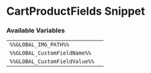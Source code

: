 # CartProductFields Snippet

### Available Variables
|||
|---|---|
| `%%GLOBAL_IMG_PATH%%` |
| `%%GLOBAL_CustomFieldName%%` |
| `%%GLOBAL_CustomFieldValue%%` |
